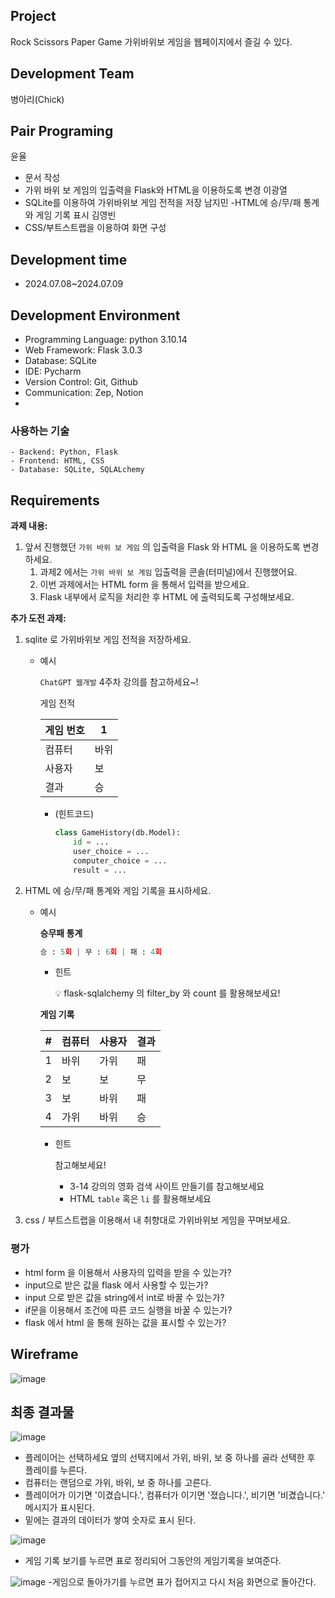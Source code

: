 ## Project
Rock Scissors Paper Game
가위바위보 게임을 웹페이지에서 즐길 수 있다.

## Development Team
병아리(Chick)

## Pair Programing
윤율
- 문서 작성
- 가위 바위 보 게임의 입출력을 Flask와 HTML을 이용하도록 변경
이광열
- SQLite를 이용하여 가위바위보 게임 전적을 저장
남지민
-HTML에 승/무/패 통계와 게임 기록 표시
김영빈
- CSS/부트스트랩을 이용하여 화면 구성


## Development time
- 2024.07.08~2024.07.09

## Development Environment
- Programming Language: python 3.10.14
- Web Framework: Flask 3.0.3
- Database: SQLite
- IDE: Pycharm
- Version Control: Git, Github
- Communication: Zep, Notion
- 
### 사용하는 기술
    - Backend: Python, Flask
    - Frontend: HTML, CSS
    - Database: SQLite, SQLALchemy

## Requirements
**과제 내용:**

1.  앞서 진행했던 `가위 바위 보 게임` 의 입출력을 Flask 와 HTML 을 이용하도록 변경하세요.
    1. 과제2 에서는 `가위 바위 보 게임` 입출력을 콘솔(터미널)에서 진행했어요.
    2. 이번 과제에서는 HTML form 을 통해서 입력을 받으세요. 
    3. Flask 내부에서 로직을 처리한 후 HTML 에 출력되도록 구성해보세요.

**추가 도전 과제:**

1. sqlite 로 가위바위보 게임 전적을 저장하세요.
    - 예시
        
        `ChatGPT 웹개발` 4주차 강의를 참고하세요~!
        
        게임 전적
        
        | 게임 번호 | 1 |
        | --- | --- |
        | 컴퓨터 | 바위 |
        | 사용자 | 보 |
        | 결과 | 승 |
        
        - (힌트코드)
            
            
            ```python
            class GameHistory(db.Model):
                id = ...
                user_choice = ...
                computer_choice = ...
                result = ...
            ```
            
2. HTML 에 승/무/패 통계와 게임 기록을 표시하세요.
    - 예시
        
        **승무패 통계**
        
        ```python
        승 : 5회 | 무 : 6회 | 패 : 4회
        ```
        
        - 힌트
            
            <aside>
            💡 flask-sqlalchemy 의 filter_by 와 count 를 활용해보세요!
            
            </aside>
            
        
        **게임 기록**
        
        | # | 컴퓨터 | 사용자 | 결과 |
        | --- | --- | --- | --- |
        | 1 | 바위 | 가위 | 패 |
        | 2 | 보 | 보 | 무 |
        | 3 | 보 | 바위 | 패 |
        | 4 | 가위 | 바위 | 승 |
        - 힌트
            
            참고해보세요!
            
            - 3-14 강의의 영화 검색 사이트 만들기를 참고해보세요
            - HTML `table` 혹은 `li` 를 활용해보세요
        
3. css / 부트스트랩을 이용해서 내 취향대로 가위바위보 게임을 꾸며보세요.

### 평가
- html form 을 이용해서 사용자의 입력을 받을 수 있는가?
- input으로 받은 값을 flask 에서 사용할 수 있는가?
- input 으로 받은 값을 string에서 int로 바꿀 수 있는가?
- if문을 이용해서 조건에 따른 코드 실행을 바꿀 수 있는가?
- flask 에서 html 을 통해 원하는 값을 표시할 수 있는가?

## Wireframe
![image](https://github.com/yunlowell/chick/assets/173750800/d01b60e1-1f37-4cc6-8784-b4e72ccb79a1)

## 최종 결과물

![image](https://github.com/yunlowell/chick/assets/173750800/abc7adac-fc69-4500-9936-1dcc895f4543)
- 플레이어는 선택하세요 옆의 선택지에서 가위, 바위, 보 중 하나를 골라 선택한 후 플레이를 누른다.
- 컴퓨터는 랜덤으로 가위, 바위, 보 중 하나를 고른다.
- 플레이어가 이기면 '이겼습니다.', 컴퓨터가 이기면 '졌습니다.', 비기면 '비겼습니다.' 메시지가 표시된다.
- 밑에는 결과의 데이터가 쌓여 숫자로 표시 된다.
  
![image](https://github.com/yunlowell/chick/assets/173750800/b3d6e2fb-bce5-4456-b4c8-6527926226e8)
- 게임 기록 보기를 누르면 표로 정리되어 그동안의 게임기록을 보여준다.
  
![image](https://github.com/yunlowell/chick/assets/173750800/c6a40787-1ec2-4626-bbc9-13084e136768)
-게임으로 돌아가기를 누르면 표가 접어지고 다시 처음 화면으로 돌아간다.
